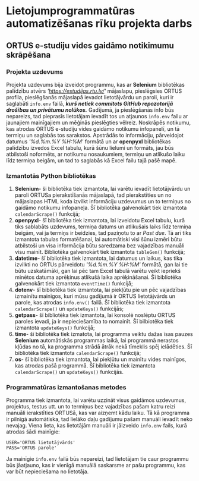 # Lietojumprogrammatūras automatizēšanas rīku projekta darbs
## ORTUS e-studiju vides gaidāmo notikimumu skrāpēšana
### Projekta uzdevums
Projekta uzdevums bija izveidot programmu, kas ar **Selenium** bibliotēkas palīdzību atvērs *'https://estudijas.rtu.lv/'* mājaslapu, pieslēgsies ORTUS profila, pieslēgšanās mājaslapā ievadot lietotājvārdu un paroli, kuri ir saglabāti `info.env` failā, ***kurš netiek commitots GitHub repozotorijā drošības un privātumu nolūkos.*** Gadījumā, ja pieslēgšanās info būs nepareizs, tad pieprasīs lietotājam ievadīt tos un atjaunos `info.env` failu ar jaunajiem mainīgajiem un mēģinās pieslēgties vēlreiz. Noskrāpēs notikumu, kas atrodas ORTUS e-studiju vides gaidāmo notikumu infopanelī, un tā termiņu un saglabās tos sarakstos. Apstrādās to informāciju, pārveidojot datumus *'%d.%m.%Y %H:%M'* formātā un ar **openpyxl** bibliotēkas palīdzību izvedos Excel tabulu, kurā šūnu lielumi un formāts, jau būs atbilstoši noformēts, ar notikumu nosaukumiem, termiņu un atlikušo laiku līdz termiņa beigām, un tad to saglabās kā Excel failu tajā pašē mapē.
### Izmantotās Python bibliotēkas
1. **Selenium**- ši bibliotēka tiek izmantota, lai varētu ievadīt lietotājvārdu un paroli ORTUSa pierakstīšanās mājaslapā, tad pierakstīties un no mājaslapas HTML koda izvilkt informāciju uzdevumus un to termiņus no gaidāmo notikumu infopaneļa. Šī bibliotēka galvenokārt tiek izmantota `calendarScrape()` funkcijā;
2. **openpyxl**- šī bibliotēka tiek izmantota, lai izveidotu Excel tabulu, kurā tiks sablabāts uzdevums, termiņa datums un atlikušais laiks līdz termiņa beigām, vai ja termiņs ir beidzies, tad paziņotu to ar *Past due*. Tā arī tiks izmantota tabulas formatēšanai, lai automātiski visi šūnu izmēri būtu atbilstoši un visa informācija būtu saredzama bez vajadzības manuāli visu mainīt. Bibliotēka galvenokārt tiek izmantota `tableGen()` funkcijā;
3. **datetime**- šī bibliotēka tiek izmantota, lai datumus un laikus, kas tika izvilkti no ORTUs pārveidotu *'%d.%m.%Y %H:%M'* formātā, gan lai tie būtu uzskatāmāki, gan lai pēc tam Excel tabulā varētu veikt iepriekš minētos datuma aprēķinus atlikušā laika aprēķināšanai. Šī bibliotēka galvenokārt tiek izmantota `eventTime()` funkcijā;
4. **dotenv**- šī bibliotēka tiek izmantota, lai piekļūtu pie un pēc vajadzības izmainītu mainīgos, kuri mūsu gadījumā ir ORTUS lietotājvārds un parole, kas atrodas `info.env()` failā. Šī bibliotēka tiek izmantota `calendarScrape()` un `updateKeys()` funkcijās;
5. **getpass**- šī bibliotēka tiek izmantota, lai konsolē noslēptu ORTUS paroles ievadi, ja ir nepieciešamība to nomainīt. Šī bilbiotēka tiek izmantota `updateKeys()` funkcijā;
6. **time**- šī bibliotēka tiek izmatota, lai programma veiktu dažas īsas pauzes **Selenium** automātiskās programmas laikā, lai programmā nerastos kļūdas no tā, ka programma strādā ātrāk nekā tīmeklis spēj ielādēties. Šī bibliotēka tiek izmantota `calendarScrape()` funkcijā;
7. **os**- šī bibliotēka tiek izmantota, lai piekļūtu un mainītu vides mainīgos, kas atrodas pašā programmā. Šī bibliotēka tiek izmantota `calendarScrape()` un `updateKeys()` funkcijās.
### Programmatūras izmantošanas metodes
Programma tiek izmantota, lai varētu uzzināt visus gaidāmos uzdevumus, projektus, testus utt. un to termiņus bez vajadzības pašam katru reizi manuāli ierakstīties ORTUSā, kas var aizņemt kādu laiku. Tā kā programma ir pilnīgā automātiska, tad lielāko daļu gadījumu pašam manuāli ievadīt neko nevajag. Viena lieta, kas lietotājām manuāli ir jāizveido `info.env` fails, kurā atrodas šādi mainīgie:
```
USER='ORTUS lietotājvārds'
PASS='ORTUS parole'
```
Ja mainīgie `info.env` failā būs nepareizi, tad lietotājam tie caur programmu būs jāatjauno, kas ir vienīgā manuālā saskarsme ar pašu programmu, kas var būt nepieciešama no lietotāja.